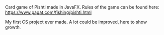 Card game of Pishti made in JavaFX. 
Rules of the game can be found here: https://www.pagat.com/fishing/pishti.html

My first CS project ever made. A lot could be improved, here to show growth. 
